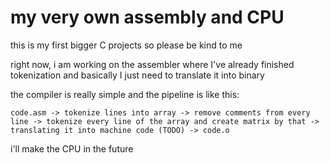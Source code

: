 # my very own assembly and CPU
this is my first bigger C projects so please be kind to me


right now, i am working on the assembler where I've already finished tokenization and basically I just need to translate it into binary


the compiler is really simple and the pipeline is like this:
```
code.asm -> tokenize lines into array -> remove comments from every line -> tokenize every line of the array and create matrix by that -> translating it into machine code (TODO) -> code.o
```

i'll make the CPU in the future

